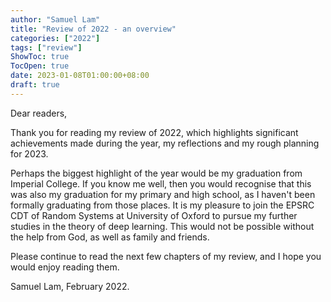 ```yaml
---
author: "Samuel Lam"
title: "Review of 2022 - an overview"
categories: ["2022"]
tags: ["review"]
ShowToc: true
TocOpen: true
date: 2023-01-08T01:00:00+08:00
draft: true
---
```


Dear readers,

Thank you for reading my review of 2022, which highlights significant achievements made during the year, my reflections and my rough planning for 2023. 

Perhaps the biggest highlight of the year would be my graduation from Imperial College. If you know me well, then you would recognise that this was also my graduation for my primary and high school, as I haven't been formally graduating from those places. It is my pleasure to join the EPSRC CDT of Random Systems at University of Oxford to pursue my further studies in the theory of deep learning. This would not be possible without the help from God, as well as family and friends.

Please continue to read the next few chapters of my review, and I hope you would enjoy reading them.

Samuel Lam,
February 2022.